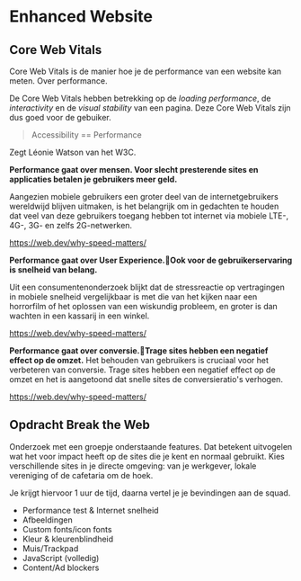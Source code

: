 # Enhanced Website

## Core Web Vitals

Core Web Vitals is de manier hoe je de performance van een website kan meten. 
Over performance.

De Core Web Vitals hebben betrekking op de _loading performance_, de _interactivity_ en de _visual stability_ van een pagina. Deze Core Web Vitals zijn dus goed voor de gebuiker.


> Accessibility == Performance

Zegt Léonie Watson van het W3C. 

**Performance gaat over mensen. Voor slecht presterende sites en applicaties betalen je gebruikers meer geld.**

Aangezien mobiele gebruikers een groter deel van de internetgebruikers wereldwijd blijven uitmaken, is het belangrijk om in gedachten te houden dat veel van deze gebruikers toegang hebben tot internet via mobiele LTE-, 4G-, 3G- en zelfs 2G-netwerken.

https://web.dev/why-speed-matters/ 



**Performance gaat over User Experience.Ook voor de gebruikerservaring is snelheid van belang.**

Uit een consumentenonderzoek blijkt dat de stressreactie op vertragingen in mobiele snelheid vergelijkbaar is met die van het kijken naar een horrorfilm of het oplossen van een wiskundig probleem, en groter is dan wachten in een kassarij in een winkel.

https://web.dev/why-speed-matters/ 



**Performance gaat over conversie.Trage sites hebben een negatief effect op de omzet.**
Het behouden van gebruikers is cruciaal voor het verbeteren van conversie. Trage sites hebben een negatief effect op de omzet en het is aangetoond dat snelle sites de conversieratio's verhogen.

https://web.dev/why-speed-matters/




## Opdracht Break the Web

Onderzoek met een groepje onderstaande features. Dat betekent uitvogelen wat het voor impact heeft op de sites die je kent en normaal gebruikt. Kies verschillende sites in je directe omgeving: van je werkgever, lokale vereniging of de cafetaria om de hoek.

Je krijgt hiervoor 1 uur de tijd, daarna vertel je je bevindingen aan de squad.


- Performance test & Internet snelheid
- Afbeeldingen
- Custom fonts/icon fonts
- Kleur & kleurenblindheid
- Muis/Trackpad
- JavaScript (volledig)
- Content/Ad blockers





